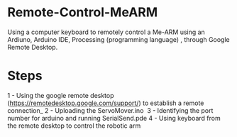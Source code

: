 # Remote-Control-MeARM

Using a computer keyboard to remotely control a Me-ARM using an Ardiuno, Arduino IDE, Processing (programming language) , through Google Remote Desktop.

# Steps

1 - Using the google remote desktop (https://remotedesktop.google.com/support/) to establish a remote connection_
2 - Uploading the ServoMover.ino 
3 - Identifying the port number for arduino and running SerialSend.pde
4 - Using keyboard from the remote desktop to control the robotic arm 
